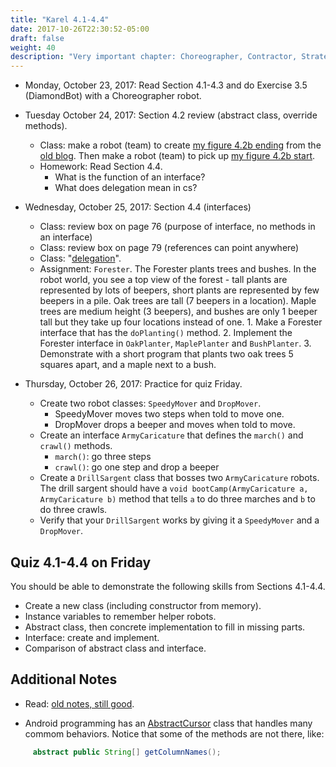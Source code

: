 ```yaml
---
title: "Karel 4.1-4.4"
date: 2017-10-26T22:30:52-05:00
draft: false
weight: 40
description: "Very important chapter: Choreographer, Contractor, Strategy, Spy, Observer. Design patterns in Java."
---
```


* Monday, October 23, 2017: Read Section 4.1-4.3 and do Exercise 3.5 (DiamondBot) with a Choreographer robot. 

* Tuesday October 24, 2017: Section 4.2 review (abstract class, override methods).
    - Class: make a robot (team) to create [my figure 4.2b ending](4-2b-Abstract-II-End.png) from the [old blog](https://wy-ap-cs.blogspot.com/2014/09/chapter-4.html). Then make a robot (team) to pick up [my figure 4.2b start](4-2b-Abstract-II-Start.png).
    - Homework: Read Section 4.4. 
        - What is the function of an interface? 
        - What does delegation mean in cs?

* Wednesday, October 25, 2017: Section 4.4 (interfaces)
    - Class: review box on page 76 (purpose of interface, no methods in an interface)
    - Class: review box on page 79 (references can point anywhere)
    - Class: "[delegation](https://en.wikipedia.org/wiki/Delegation_(object-oriented_programming))".
    - Assignment: `Forester`. The Forester plants trees and bushes. In the robot world, you see a top view of the forest - tall plants are represented by lots of beepers, short plants are represented by few beepers in a pile. Oak trees are tall (7 beepers in a location). Maple trees are medium height (3 beepers), and bushes are only 1 beeper tall but they take up four locations instead of one. 
          1. Make a Forester interface that has the `doPlanting()` method.
          2. Implement the Forester interface in `OakPlanter`, `MaplePlanter` and `BushPlanter`. 
          3. Demonstrate with a short program that plants two oak trees 5 squares apart, and a maple next to a bush.

* Thursday, October 26, 2017: Practice for quiz Friday.

    - Create two robot classes: `SpeedyMover` and `DropMover`. 
        + SpeedyMover moves two steps when told to move one.
        + DropMover drops a beeper and moves when told to move.
    - Create an interface `ArmyCaricature` that defines the `march()` and `crawl()` methods.
        + `march()`: go three steps
        + `crawl()`: go one step and drop a beeper
    - Create a `DrillSargent` class that bosses two `ArmyCaricature` robots. The drill sargent should have a `void bootCamp(ArmyCaricature a, ArmyCaricature b)` method that tells `a` to do three marches and `b` to do three crawls. 
    - Verify that your `DrillSargent` works by giving it a `SpeedyMover` and a `DropMover`. 

## Quiz 4.1-4.4 on Friday

You should be able to demonstrate the following skills from Sections 4.1-4.4.

* Create a new class (including constructor from memory).
* Instance variables to remember helper robots.
* Abstract class, then concrete implementation to fill in missing parts.
* Interface: create and implement.
* Comparison of abstract class and interface.
    
## Additional Notes

* Read: [old notes, still good](https://wy-ap-cs.blogspot.com/2014/09/chapter-4.html).

* Android programming has an [AbstractCursor](http://grepcode.com/file/repository.grepcode.com/java/ext/com.google.android/android/5.1.1_r1/android/database/AbstractCursor.java#AbstractCursor) class that handles many commom behaviors. Notice that some of the methods are not there, like:
```java
     abstract public String[] getColumnNames();
```
